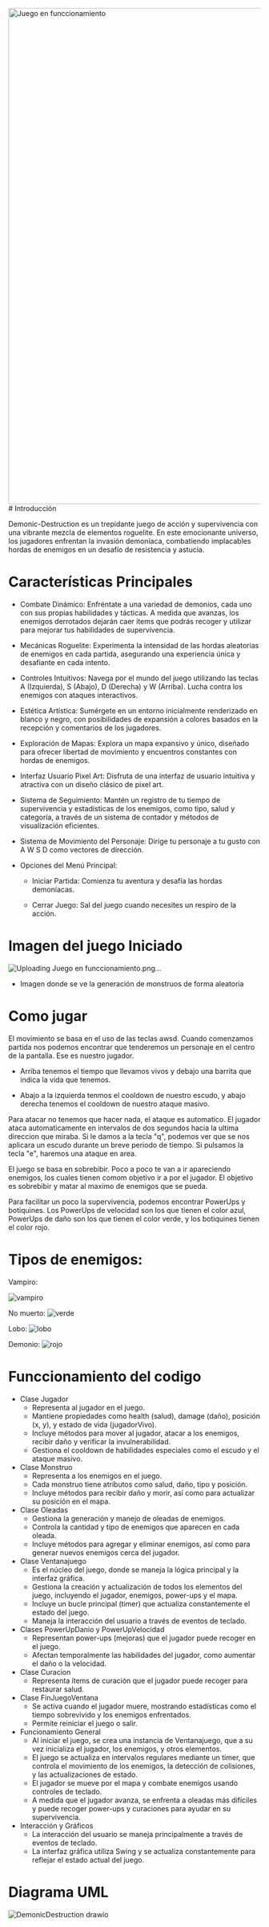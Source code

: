 <img width="988" alt="Juego en funccionamiento" src="https://github.com/CarlosBauluz/Demonic-Destruction/assets/150656730/1f470434-de20-4b9a-a53e-02635af3a3ab"># Introducción

Demonic-Destruction es un trepidante juego de acción y supervivencia con una vibrante mezcla de elementos roguelite. En este emocionante universo, los jugadores enfrentan la invasión demoníaca, combatiendo implacables hordas de enemigos en un desafío de resistencia y astucia.

# Características Principales

- Combate Dinámico: Enfréntate a una variedad de demonios, cada uno con sus propias habilidades y tácticas. A medida que avanzas, los enemigos derrotados dejarán caer ítems que podrás recoger y utilizar para mejorar tus habilidades de supervivencia.
- Mecánicas Roguelite: Experimenta la intensidad de las hordas aleatorias de enemigos en cada partida, asegurando una experiencia única y desafiante en cada intento.
- Controles Intuitivos: Navega por el mundo del juego utilizando las teclas A (Izquierda), S (Abajo), D (Derecha) y W (Arriba). Lucha contra los enemigos con ataques interactivos.
- Estética Artística: Sumérgete en un entorno inicialmente renderizado en blanco y negro, con posibilidades de expansión a colores basados en la recepción y comentarios de los jugadores.
- Exploración de Mapas: Explora un mapa expansivo y único, diseñado para ofrecer libertad de movimiento y encuentros constantes con hordas de enemigos.
- Interfaz Usuario Pixel Art: Disfruta de una interfaz de usuario intuitiva y atractiva con un diseño clásico de pixel art.
- Sistema de Seguimiento: Mantén un registro de tu tiempo de supervivencia y estadísticas de los enemigos, como tipo, salud y categoría, a través de un sistema de contador y métodos de visualización eficientes.
- Sistema de Movimiento del Personaje: Dirige tu personaje a tu gusto con A W S D como vectores de dirección.

- Opciones del Menú Principal:
  
  - Iniciar Partida: Comienza tu aventura y desafía las hordas demoníacas.

  - Cerrar Juego: Sal del juego cuando necesites un respiro de la acción.
 
 # Imagen del juego Iniciado

 ![Uploading Juego en funccionamiento.png…]()


 - Imagen donde se ve la generación de monstruos de forma aleatoria

  # Como jugar

  El movimiento se basa en el uso de las teclas awsd. Cuando comenzamos partida nos podemos encontrar que tenderemos un personaje en el centro de la pantalla. Ese es nuestro jugador.

  - Arriba tenemos el tiempo que llevamos vivos y debajo una barrita que indica la vida que tenemos.

  - Abajo a la izquierda tenmos el cooldown de nuestro escudo, y abajo derecha tenemos el cooldown de nuestro ataque masivo.

Para atacar no tenemos que hacer nada, el ataque es automatico. El jugador ataca automaticamente en intervalos de dos segundos hacia la ultima direccion que miraba. Si le damos a la tecla "q", podemos ver que se nos aplicara un escudo durante un breve periodo de tiempo. Si pulsamos la tecla "e", haremos una ataque en area.

El juego se basa en sobrebibir. Poco a poco te van a ir apareciendo enemigos, los cuales tienen comom objetivo ir a por el jugador. El objetivo es sobrebibir y matar al maximo de enemigos que se pueda.

Para facilitar un poco la supervivencia, podemos encontrar PowerUps y botiquines. Los PowerUps de velocidad son los que tienen el color azul, PowerUps de daño son los que tienen el color verde, y los botiquines tienen el color rojo.

# Tipos de enemigos:

Vampiro:

![vampiro](https://github.com/CarlosBauluz/Demonic-Destruction/assets/150656730/f31d8a82-3fc9-40fa-82c0-aca325c9c124)

No muerto:
![verde](https://github.com/CarlosBauluz/Demonic-Destruction/assets/150656730/50b46961-dd52-45cc-ad95-54b0ea510c7d)

Lobo:
![lobo](https://github.com/CarlosBauluz/Demonic-Destruction/assets/150656730/2e6a4791-633a-484b-8f7a-8b918841b61e)

Demonio:
![rojo](https://github.com/CarlosBauluz/Demonic-Destruction/assets/150656730/a24155be-c67e-487d-ab16-e607e4928eb8)


  # Funccionamiento del codigo

  - Clase Jugador
    - Representa al jugador en el juego.
    - Mantiene propiedades como health (salud), damage (daño), posición (x, y), y estado de vida (jugadorVivo).
    - Incluye métodos para mover al jugador, atacar a los enemigos, recibir daño y verificar la invulnerabilidad.
    - Gestiona el cooldown de habilidades especiales como el escudo y el ataque masivo.
  - Clase Monstruo
    - Representa a los enemigos en el juego.
    - Cada monstruo tiene atributos como salud, daño, tipo y posición.
    - Incluye métodos para recibir daño y morir, así como para actualizar su posición en el mapa.
  - Clase Oleadas
    - Gestiona la generación y manejo de oleadas de enemigos.
    - Controla la cantidad y tipo de enemigos que aparecen en cada oleada.
    - Incluye métodos para agregar y eliminar enemigos, así como para generar nuevos enemigos cerca del jugador.
  - Clase Ventanajuego
    - Es el núcleo del juego, donde se maneja la lógica principal y la interfaz gráfica.
    - Gestiona la creación y actualización de todos los elementos del juego, incluyendo el jugador, enemigos, power-ups y el mapa.
    - Incluye un bucle principal (timer) que actualiza constantemente el estado del juego.
    - Maneja la interacción del usuario a través de eventos de teclado.
  - Clases PowerUpDanio y PowerUpVelocidad
    - Representan power-ups (mejoras) que el jugador puede recoger en el juego.
    - Afectan temporalmente las habilidades del jugador, como aumentar el daño o la velocidad.
  - Clase Curacion
    - Representa ítems de curación que el jugador puede recoger para restaurar salud.
  - Clase FinJuegoVentana
    - Se activa cuando el jugador muere, mostrando estadísticas como el tiempo sobrevivido y los enemigos enfrentados.
    - Permite reiniciar el juego o salir.
  - Funcionamiento General
    - Al iniciar el juego, se crea una instancia de Ventanajuego, que a su vez inicializa el jugador, los enemigos, y otros elementos.
    - El juego se actualiza en intervalos regulares mediante un timer, que controla el movimiento de los enemigos, la detección de colisiones, y las actualizaciones de estado.
    - El jugador se mueve por el mapa y combate enemigos usando controles de teclado.
    - A medida que el jugador avanza, se enfrenta a oleadas más difíciles y puede recoger power-ups y curaciones para ayudar en su supervivencia.
  - Interacción y Gráficos
    - La interacción del usuario se maneja principalmente a través de eventos de teclado.
    - La interfaz gráfica utiliza Swing y se actualiza constantemente para reflejar el estado actual del juego.

 
 # Diagrama UML

![DemonicDestruction drawio](https://github.com/CarlosBauluz/Demonic-Destruction/assets/145339678/d6a2e4f0-d28d-426f-9b61-821ed39e0632)
